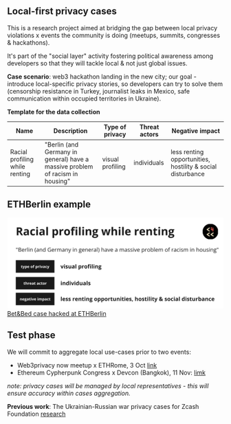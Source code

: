 ## Local-first privacy cases

This is a research project aimed at bridging the gap between local privacy violations x events the community is doing (meetups, summits, congresses & hackathons).

It's part of the "social layer" activity fostering political awareness among developers so that they will tackle local & not just global issues.

**Case scenario**: web3 hackathon landing in the new city; our goal - introduce local-specific privacy stories, so developers can try to solve them (censorship resistance in Turkey, journalist leaks in Mexico, safe communication within occupied territories in Ukraine). 

**Template for the data collection**

| Name  | Description | Type of privacy | Threat actors | Negative impact |
| ------------- | ------------- |------------- |------------- | ------------- | 
| Racial profiling while renting | "Berlin (and Germany in general) have a massive problem of racism in housing" | visual profiling | individuals | less renting opportunities, hostility & social disturbance | 

## **ETHBerlin example**

![alt text](https://github.com/web3privacy/privacycases/blob/main/src/privacycases%20example.png?raw=true)
[Bet&Bed case hacked at ETHBerlin](https://projects.ethberlin.org/submissions/337)

## Test phase
We will commit to aggregate local use-cases prior to two events:
- Web3privacy now meetup x ETHRome, 3 Oct [link](https://lu.ma/w3pn-meetup-rome1)
- Ethereum Cypherpunk Congress x Devcon (Bangkok), 11 Nov: [limk](http://congress.web3privacy.info)

_note: privacy cases will be managed by local representatives - this will ensure accuracy within cases aggregation._

**Previous work**: The Ukrainian-Russian war privacy cases for Zcash Foundation [research](https://forum.zcashcommunity.com/t/privacy-services-from-zcash-to-status-usage-within-the-ukrainian-russian-war-research/43940/11?u=aquietinvestor)
